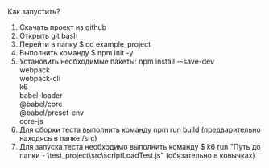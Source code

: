 Как запустить?
1. Скачать проект из github
2. Открыть git bash
3. Перейти в папку $ cd example_project
4. Выполнить команду $ npm init -y
5. Установить необходимые пакеты:
   npm install --save-dev \
      webpack \
      webpack-cli \
      k6 \
      babel-loader \
      @babel/core \
      @babel/preset-env \
      core-js
6. Для сборки теста выполнить команду npm run build (предварительно находясь в папке /src)
7. Для запуска теста необходимо выполнить команду $ k6 run "Путь до папки - \test_project\src\scriptLoadTest.js" (обязательно в ковычках)
